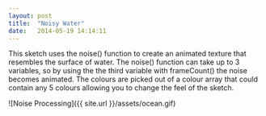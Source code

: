 ```yaml
---
layout: post
title:  "Noisy Water"
date:   2014-05-19 14:14:11
---
```


This sketch uses the noise() function to create an animated texture that resembles the surface of water. The noise() function can take up to 3 variables, so by using the the third variable with frameCount() the noise becomes animated. The colours are picked out of a colour array that could contain any 5 colours allowing you to change the feel of the sketch.

![Noise Processing]({{ site.url }}/assets/ocean.gif)